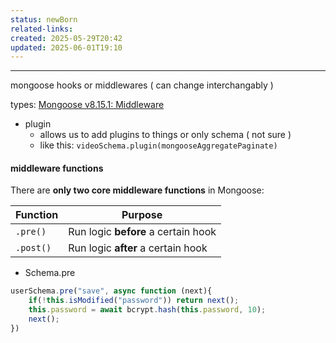 ```yaml
---
status: newBorn
related-links: 
created: 2025-05-29T20:42
updated: 2025-06-01T19:10
---
```

---

mongoose hooks or middlewares ( can change interchangably )

types: [Mongoose v8.15.1: Middleware](https://mongoosejs.com/docs/middleware.html#types-of-middleware)



- plugin
	- allows us to add plugins to things or only schema ( not sure )
	- like this: `videoSchema.plugin(mongooseAggregatePaginate)`



#### **middleware functions**

There are **only two core middleware functions** in Mongoose:

|Function|Purpose|
|---|---|
|`.pre()`|Run logic **before** a certain hook|
|`.post()`|Run logic **after** a certain hook|

- Schema.pre
```js
userSchema.pre("save", async function (next){
    if(!this.isModified("password")) return next();
    this.password = await bcrypt.hash(this.password, 10);
    next();
})
```